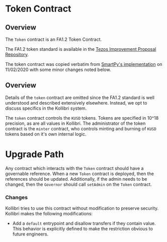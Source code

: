 # Token Contract

## Overview

The `Token` contract is an FA1.2 Token Contract.

The FA1.2 token standard is available in the [Tezos Improvement Proposal Repository](https://gitlab.com/tzip/tzip/blob/master/A/FA1.2.md).

The token contract was copied verbatim from [SmartPy's implementation](http://smartpy.io/dev/?template=fa12.py) on 11/02/2020 with some minor changes noted below.

## Overview

Details of the `token` contract are omitted since the FA1.2 standard is well understood and described extensively elsewhere. Instead, we opt to discuss specifics in the Kollibri system. 

The `token` contract controls the `KUSD` tokens. Tokens are specified in 10^18 precision, as are all values in Kollibri. The administrator of the token contract is the `minter` contract, who controls minting and burning of `KUSD` tokens based on it's own internal logic. 

# Upgrade Path

Any contract which interacts with the `Token` contract should have a governable reference. When a new `Token` contract is deployed, then the references should be updated. Additionally, if the admin needs to be changed, then the `Governor` should call `setAdmin` on the `Token` contract.

### Changes

Kollibri tries to use this contract without modification to preserve security. Kollibri makes the following modifications:
- Add a `default` entrypoint and disallow transfers if they contain value. This behavior is explicitly defined to make the restriction obvious to future engineers.

